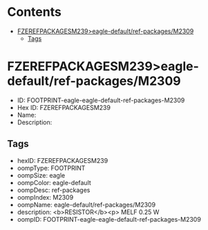 



Contents
========

* [FZEREFPACKAGESM239>eagle-default/ref-packages/M2309](#fzerefpackagesm239eagle-defaultref-packagesm2309)
	* [Tags](#tags)

# FZEREFPACKAGESM239>eagle-default/ref-packages/M2309

- ID: FOOTPRINT-eagle-eagle-default-ref-packages-M2309
- Hex ID: FZEREFPACKAGESM239
- Name: 
- Description: 

## Tags

- hexID: FZEREFPACKAGESM239
- oompType: FOOTPRINT
- oompSize: eagle
- oompColor: eagle-default
- oompDesc: ref-packages
- oompIndex: M2309
- oompName: eagle-default/ref-packages/M2309
- description: &lt;b&gt;RESISTOR&lt;/b&gt;&lt;p&gt;&#xD;
MELF 0.25 W
- oompID: FOOTPRINT-eagle-eagle-default-ref-packages-M2309
